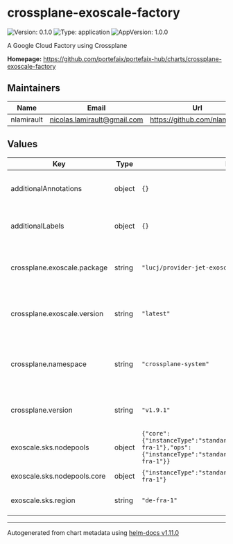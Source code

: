 # crossplane-exoscale-factory

![Version: 0.1.0](https://img.shields.io/badge/Version-0.1.0-informational?style=flat-square) ![Type: application](https://img.shields.io/badge/Type-application-informational?style=flat-square) ![AppVersion: 1.0.0](https://img.shields.io/badge/AppVersion-1.0.0-informational?style=flat-square)

A Google Cloud Factory using Crossplane

**Homepage:** <https://github.com/portefaix/portefaix-hub/charts/crossplane-exoscale-factory>

## Maintainers

| Name | Email | Url |
| ---- | ------ | --- |
| nlamirault | <nicolas.lamirault@gmail.com> | <https://github.com/nlamirault> |

## Values

| Key | Type | Default | Description |
|-----|------|---------|-------------|
| additionalAnnotations | object | `{}` | Additional annotations to add to all resources |
| additionalLabels | object | `{}` | Additional labels to add to all resources |
| crossplane.exoscale.package | string | `"lucj/provider-jet-exoscale-amd64"` | The Crossplane Exoscale package name |
| crossplane.exoscale.version | string | `"latest"` | The Crossplane Exoscale provider version |
| crossplane.namespace | string | `"crossplane-system"` | Namespace which contains the Crossplane controller |
| crossplane.version | string | `"v1.9.1"` | The Crossplane controller version |
| exoscale.sks.nodepools | object | `{"core":{"instanceType":"standard.medium","size":1,"zone":"de-fra-1"},"ops":{"instanceType":"standard.medium","size":1,"zone":"de-fra-1"}}` | SKS node pools |
| exoscale.sks.nodepools.core | object | `{"instanceType":"standard.medium","size":1,"zone":"de-fra-1"}` | The Core node pool |
| exoscale.sks.region | string | `"de-fra-1"` | The Exoscale region |

----------------------------------------------
Autogenerated from chart metadata using [helm-docs v1.11.0](https://github.com/norwoodj/helm-docs/releases/v1.11.0)

